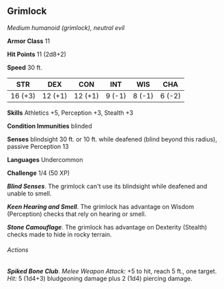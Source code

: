 ## Grimlock

*Medium humanoid (grimlock), neutral evil*

**Armor Class** 11

**Hit Points** 11 (2d8+2)

**Speed** 30 ft.

| STR      | DEX      | CON      | INT      | WIS      | CHA      |
|:--------:|:--------:|:--------:|:--------:|:--------:|:--------:|
| 16 (+3)  | 12 (+1)  | 12 (+1)  | 9 (-1)   | 8 (-1)   | 6 (-2)   |

**Skills** Athletics +5, Perception +3, Stealth +3

**Condition Immunities** blinded

**Senses** blindsight 30 ft. or 10 ft. while deafened (blind beyond this radius), passive Perception 13

**Languages** Undercommon

**Challenge** 1/4 (50 XP)

***Blind Senses***. The grimlock can't use its blindsight while deafened and unable to smell.

***Keen Hearing and Smell***. The grimlock has advantage on Wisdom (Perception) checks that rely on hearing or smell.

***Stone Camouflage***. The grimlock has advantage on Dexterity (Stealth) checks made to hide in rocky terrain.

###### Actions

***Spiked Bone Club***. *Melee Weapon Attack:* +5 to hit, reach 5 ft., one target. *Hit:* 5 (1d4+3) bludgeoning damage plus 2 (1d4) piercing damage.